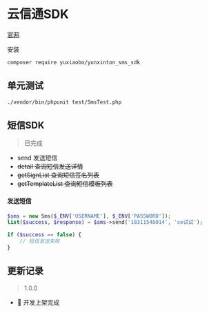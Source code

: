 
# 云信通SDK

[官网](http://106.yntykjjt.com/sms/login.html)

安装

```bash
composer require yuxiaobo/yunxinton_sms_sdk
```

## 单元测试

```bash
./vendor/bin/phpunit test/SmsTest.php
```

## 短信SDK

> 已完成

- send 发送短信
- ~~detail 查询短信发送详情~~
- ~~getSignList 查询短信签名列表~~
- ~~getTemplateList 查询短信模板列表~~

#### 发送短信

```php
$sms = new Sms($_ENV['USERNAME'], $_ENV['PASSWORD']);
list($success, $response) = $sms->send('18311548014', 'ce试试');

if ($success == false) {
    // 短信发送失败
}
```

## 更新记录

> 1.0.0

- 🎉 开发上架完成
